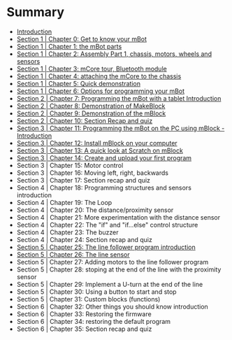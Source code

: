 # Summary

* [Introduction](README.md)
* [Section 1 \| Chapter 0: Get to know your mBot](S1.md)
* [Section 1 \| Chapter 1: the mBot parts](S1C1.md)
* [Section 1 \| Chapter 2: Assembly Part 1, chassis, motors, wheels and sensors](section-1-chapter-2-assembly-part-1-chassis-motors-wheels-and-sensors.md)
* [Section 1 \| Chapter 3: mCore tour, Bluetooth module](section-1-chapter-3-mcore-tour-bluetooth-module.md)
* [Section 1 \| Chapter 4: attaching the mCore to the chassis](section-1-chapter-4-attaching-the-mcore-to-the-chassis.md)
* [Section 1 \| Chapter 5: Quick demonstration](section-1-chapter-5-quick-demonstration.md)
* [Section 1 \| Chapter 6: Options for programming your mBot](section-2-chapter-6-options-for-programming-your-mbot.md)
* [Section 2 \| Chapter 7: Programming the mBot with a tablet Introduction](section-2-chapter-1-introduction.md)
* [Section 2 \| Chapter 8: Demonstration of MakeBlock](section-2-chapter-2-demonstration-of-makeblock.md)
* [Section 2 \| Chapter 9: Demonstration of the mBlock](section-2-chapter-4-demonstration-of-the-mblock.md)
* [Section 2 \| Chapter 10: Section Recap and quiz](section-2-chapter-5-recapping.md)
* [Section 3 \| Chapter 11: Programming the mBot on the PC using mBlock - Introduction](section-3-chapter-12-programming-the-mbot-on-the-pc-using-mblock-introduction.md)
* [Section 3 \| Chapter 12: Install mBlock on your computer](section-3-chapter-12-install-mblock-on-your-computer.md)
* [Section 3 \| Chapter 13: A quick look at Scratch on mBlock](section-3-chapter-13-a-quick-look-at-scratch-on-mblock.md)
* [Section 3 \| Chapter 14: Create and upload your first program](section-3-chapter-14-create-and-upload-your-first-program.md)
* Section 3 \| Chapter 15: Motor control
* Section 3 \| Chapter 16: Moving left, right, backwards
* Section 3 \| Chapter 17: Section recap and quiz
* Section 4 \| Chapter 18: Programming structures and sensors introduction
* Section 4 \| Chapter 19: The Loop
* Section 4 \| Chapter 20: The distance/proximity sensor
* Section 4 \| Chapter 21: More experimentation with the distance sensor
* Section 4 \| Chapter 22: The "if" and "if...else" control structure
* Section 4 \| Chapter 23: The buzzer
* Section 4 \| Chapter 24: Section recap and quiz
* [Section 5 \| Chapter 25: The line follower program introduction](section-5-the-line-follower-program-introduction.md)
* [Section 5 \| Chapter 26: The line sensor](section-5-chapter-27-the-line-sensor.md)
* Section 5 \| Chapter 27: Adding motors to the line follower program
* Section 5 \| Chapter 28: stoping at the end of the line with the proximity sensor
* Section 5 \| Chapter 29: Implement a U-turn at the end of the line
* Section 5 \| Chapter 30: Using a button to start and stop
* Section 5 \| Chapter 31: Custom blocks \(functions\)
* Section 6 \| Chapter 32: Other things you should know introduction
* Section 6 \| Chapter 33: Restoring the firmware
* Section 6 \| Chapter 34: restoring the default program
* Section 6 \| Chapter 35: Section recap and quiz

